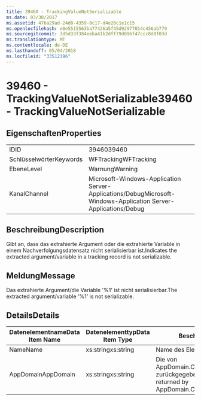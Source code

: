 ```yaml
---
title: 39460 - TrackingValueNotSerializable
ms.date: 03/30/2017
ms.assetid: 476a29ad-24d8-4359-8c17-d4e20c1e1c15
ms.openlocfilehash: e0e5515563ba77426a5f45d92977014c456ab779
ms.sourcegitcommit: 3d5d33f384eeba41b2dff79d096f47ccc8d8f03d
ms.translationtype: MT
ms.contentlocale: de-DE
ms.lasthandoff: 05/04/2018
ms.locfileid: "33512196"
---
```

# <a name="39460---trackingvaluenotserializable"></a><span data-ttu-id="fcf5b-102">39460 - TrackingValueNotSerializable</span><span class="sxs-lookup"><span data-stu-id="fcf5b-102">39460 - TrackingValueNotSerializable</span></span>
## <a name="properties"></a><span data-ttu-id="fcf5b-103">Eigenschaften</span><span class="sxs-lookup"><span data-stu-id="fcf5b-103">Properties</span></span>  
  
|||  
|-|-|  
|<span data-ttu-id="fcf5b-104">ID</span><span class="sxs-lookup"><span data-stu-id="fcf5b-104">ID</span></span>|<span data-ttu-id="fcf5b-105">39460</span><span class="sxs-lookup"><span data-stu-id="fcf5b-105">39460</span></span>|  
|<span data-ttu-id="fcf5b-106">Schlüsselwörter</span><span class="sxs-lookup"><span data-stu-id="fcf5b-106">Keywords</span></span>|<span data-ttu-id="fcf5b-107">WFTracking</span><span class="sxs-lookup"><span data-stu-id="fcf5b-107">WFTracking</span></span>|  
|<span data-ttu-id="fcf5b-108">Ebene</span><span class="sxs-lookup"><span data-stu-id="fcf5b-108">Level</span></span>|<span data-ttu-id="fcf5b-109">Warnung</span><span class="sxs-lookup"><span data-stu-id="fcf5b-109">Warning</span></span>|  
|<span data-ttu-id="fcf5b-110">Kanal</span><span class="sxs-lookup"><span data-stu-id="fcf5b-110">Channel</span></span>|<span data-ttu-id="fcf5b-111">Microsoft-Windows-Application Server-Applications/Debug</span><span class="sxs-lookup"><span data-stu-id="fcf5b-111">Microsoft-Windows-Application Server-Applications/Debug</span></span>|  
  
## <a name="description"></a><span data-ttu-id="fcf5b-112">Beschreibung</span><span class="sxs-lookup"><span data-stu-id="fcf5b-112">Description</span></span>  
 <span data-ttu-id="fcf5b-113">Gibt an, dass das extrahierte Argument oder die extrahierte Variable in einem Nachverfolgungsdatensatz nicht serialisierbar ist.</span><span class="sxs-lookup"><span data-stu-id="fcf5b-113">Indicates the extracted argument/variable in a tracking record is not serializable.</span></span>  
  
## <a name="message"></a><span data-ttu-id="fcf5b-114">Meldung</span><span class="sxs-lookup"><span data-stu-id="fcf5b-114">Message</span></span>  
 <span data-ttu-id="fcf5b-115">Das extrahierte Argument/die Variable '%1' ist nicht serialisierbar.</span><span class="sxs-lookup"><span data-stu-id="fcf5b-115">The extracted argument/variable '%1' is not serializable.</span></span>  
  
## <a name="details"></a><span data-ttu-id="fcf5b-116">Details</span><span class="sxs-lookup"><span data-stu-id="fcf5b-116">Details</span></span>  
  
|<span data-ttu-id="fcf5b-117">Datenelementname</span><span class="sxs-lookup"><span data-stu-id="fcf5b-117">Data Item Name</span></span>|<span data-ttu-id="fcf5b-118">Datenelementtyp</span><span class="sxs-lookup"><span data-stu-id="fcf5b-118">Data Item Type</span></span>|<span data-ttu-id="fcf5b-119">Beschreibung</span><span class="sxs-lookup"><span data-stu-id="fcf5b-119">Description</span></span>|  
|--------------------|--------------------|-----------------|  
|<span data-ttu-id="fcf5b-120">Name</span><span class="sxs-lookup"><span data-stu-id="fcf5b-120">Name</span></span>|<span data-ttu-id="fcf5b-121">xs:string</span><span class="sxs-lookup"><span data-stu-id="fcf5b-121">xs:string</span></span>|<span data-ttu-id="fcf5b-122">Name des Elements.</span><span class="sxs-lookup"><span data-stu-id="fcf5b-122">The name of the item.</span></span>|  
|<span data-ttu-id="fcf5b-123">AppDomain</span><span class="sxs-lookup"><span data-stu-id="fcf5b-123">AppDomain</span></span>|<span data-ttu-id="fcf5b-124">xs:string</span><span class="sxs-lookup"><span data-stu-id="fcf5b-124">xs:string</span></span>|<span data-ttu-id="fcf5b-125">Die von AppDomain.CurrentDomain.FriendlyName zurückgegebene Zeichenfolge.</span><span class="sxs-lookup"><span data-stu-id="fcf5b-125">The string returned by AppDomain.CurrentDomain.FriendlyName.</span></span>|
